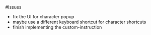 #Issues

* fix the UI for character popup
* maybe use a different keyboard shortcut for character shortcuts
* finish implementing the custom-instruction
